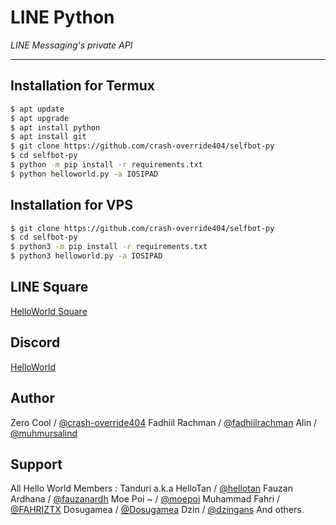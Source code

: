 # LINE Python

*LINE Messaging's private API*

----

## Installation for Termux

```sh
$ apt update
$ apt upgrade
$ apt install python
$ apt install git
$ git clone https://github.com/crash-override404/selfbot-py
$ cd selfbot-py
$ python -m pip install -r requirements.txt
$ python helloworld.py -a IOSIPAD
```

## Installation for VPS

```sh
$ git clone https://github.com/crash-override404/selfbot-py
$ cd selfbot-py
$ python3 -m pip install -r requirements.txt
$ python3 helloworld.py -a IOSIPAD
```

## LINE Square
[HelloWorld Square](https://line.me/ti/g2/JGUODBE4RE)

## Discord
[HelloWorld](https://discord.gg/5jqbutB)

## Author
Zero Cool / [@crash-override404](https://github.com/crash-override404)
Fadhiil Rachman / [@fadhiilrachman](https://www.instagram.com/fadhiilrachman)
Alin / [@muhmursalind](https://github.com/muhmursalind)

## Support
All Hello World Members :
Tanduri a.k.a HelloTan / [@hellotan](https://github.com/hellotan)
Fauzan Ardhana / [@fauzanardh](https://github.com/fauzanardh)
Moe Poi ~ / [@moepoi](https://github.com/moepoi)
Muhammad Fahri / [@FAHRIZTX](https://github.com/FAHRIZTX)
Dosugamea / [@Dosugamea](https://github.com/Dosugamea)
Dzin / [@dzingans](https://github.com/dzingans)
And others.
